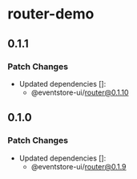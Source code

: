 # router-demo

## 0.1.1

### Patch Changes

-   Updated dependencies []:
    -   @eventstore-ui/router@0.1.10

## 0.1.0

### Patch Changes

-   Updated dependencies []:
    -   @eventstore-ui/router@0.1.9
